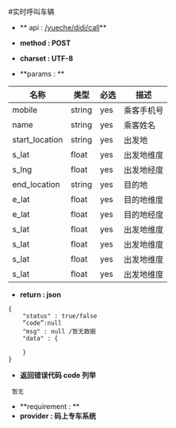 #实时呼叫车辆

* ** api : [/yueche/didi/call](/yueche/didi/call)** 

* **method : POST**

* **charset : UTF-8**

* **params : **

| 名称|类型| 必选 | 描述|
| -- | -- | -- | -- |
| mobile  | string | yes | 乘客手机号|
| name  | string | yes | 乘客姓名|
|start_location|string|yes|出发地|
|s_lat|float|yes|出发地维度|
|s_lng|float|yes|出发地经度|
|end_location|string|yes|目的地|
|e_lat|float|yes|目的地维度|
|e_lat|float|yes|目的地经度|
|s_lat|float|yes|出发地维度|
|s_lat|float|yes|出发地维度|
|s_lat|float|yes|出发地维度|
|s_lat|float|yes|出发地维度|



* **return : json**

```
{
    "status" : true/false
    “code”:null
    "msg" : null /暂无数据 
    "data" : {

    }
}
```
* **返回错误代码 code 列举**

```
 暂无

```


* **requirement : **
* **provider : 码上专车系统**
